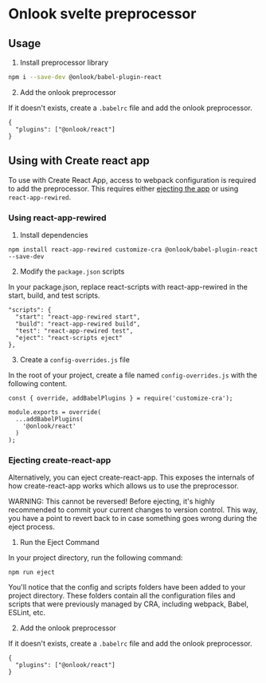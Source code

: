 # Onlook svelte preprocessor

## Usage

1. Install preprocessor library

```bash
npm i --save-dev @onlook/babel-plugin-react
```

2. Add the onlook preprocessor

If it doesn't exists, create a `.babelrc` file and add the onlook preprocessor.
```
{
  "plugins": ["@onlook/react"]
}
```

## Using with Create react app
To use with Create React App, access to webpack configuration is required to add the preprocessor. This requires either [ejecting the app](https://create-react-app.dev/docs/available-scripts/#npm-run-eject) or using `react-app-rewired`. 


### Using react-app-rewired
1. Install dependencies 

```
npm install react-app-rewired customize-cra @onlook/babel-plugin-react --save-dev
```


2. Modify the `package.json` scripts

In your package.json, replace react-scripts with react-app-rewired in the start, build, and test scripts.

```
"scripts": {
  "start": "react-app-rewired start",
  "build": "react-app-rewired build",
  "test": "react-app-rewired test",
  "eject": "react-scripts eject"
},
```

3. Create a `config-overrides.js` file

In the root of your project, create a file named `config-overrides.js` with the following content.

```
const { override, addBabelPlugins } = require('customize-cra');

module.exports = override(
  ...addBabelPlugins(
    '@onlook/react'
  )
);
```

### Ejecting create-react-app
Alternatively, you can eject create-react-app. This exposes the internals of how create-react-app works which allows us to use the preprocessor. 

WARNING: This cannot be reversed! Before ejecting, it's highly recommended to commit your current changes to version control. This way, you have a point to revert back to in case something goes wrong during the eject process.


1. Run the Eject Command

In your project directory, run the following command:
 ```
 npm run eject
 ```

You'll notice that the config and scripts folders have been added to your project directory. These folders contain all the configuration files and scripts that were previously managed by CRA, including webpack, Babel, ESLint, etc.

2. Add the onlook preprocessor

If it doesn't exists, create a `.babelrc` file and add the onlook preprocessor.
```
{
  "plugins": ["@onlook/react"]
}
```